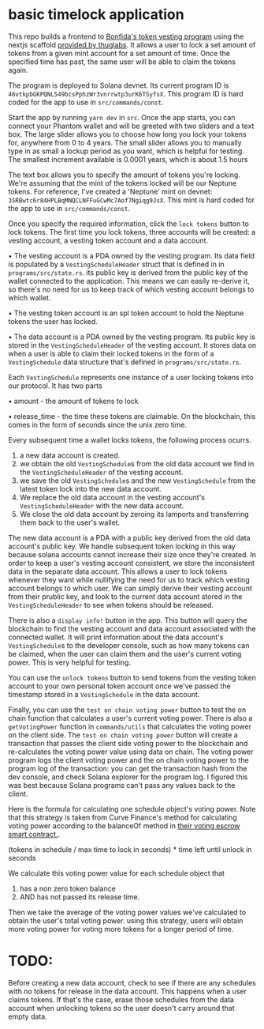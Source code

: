 # basic timelock application

This repo builds a frontend to [Bonfida's token vesting program](https://github.com/Bonfida/token-vesting) using the nextjs scaffold [provided by thuglabs](https://github.com/thuglabs/create-dapp-solana-nextjs). It allows a user to lock a set amount of tokens from a given mint account for a set amount of time. Once the specified time has past, the same user will be able to claim the tokens again.

The program is deployed to Solana devnet. Its current program ID is `46vtkpbGKPQNL549bcsPphzWr3vnrrwtp3urK6TSyfsX`. This program ID is hard coded for the app to use in `src/commands/const`.

Start the app by running `yarn dev` in `src`. Once the app starts, you can connect your Phantom wallet and will be greeted with two sliders and a text box. The large slider allows you to choose how long you lock your tokens for, anywhere from 0 to 4 years. The small slider allows you to manually type in as small a lockup period as you want, which is helpful for testing. The smallest increment available is 0.0001 years, which is about 1.5 hours

The text box allows you to specify the amount of tokens you're locking. We're assuming that the mint of the tokens locked will be our Neptune tokens. For reference, I've created a 'Neptune' mint on devnet: `3SRBwtc6r84HPLBqMNQCLNFFuGCwMc7Aof7Ngiqg9JsX`. This mint is hard coded for the app to use in `src/commands/const`.

Once you specify the required information, click the `lock tokens` button to lock tokens. The first time you lock tokens, three accounts will be created: a vesting account, a vesting token account and a data account. 

• The vesting account is a PDA owned by the vesting program. Its data field is populated by a `VestingScheduleHeader` struct that is defined in in `programs/src/state.rs`. its public key is derived from the public key of the wallet connected to the application. This means we can easily re-derive it, so there's no need for us to keep track of which vesting account belongs to which wallet. 

• The vesting token account is an spl token account to hold the Neptune tokens the user has locked.

• The data account is a PDA owned by the vesting program. Its public key is stored in the `VestingScheduleHeader` of the vesting account. It stores data on when a user is able to claim their locked tokens in the form of a `VestingSchedule` data structure that's defined in `programs/src/state.rs`. 

Each `VestingSchedule` represents one instance of a user locking tokens into our protocol. It has two parts

• amount - the amount of tokens to lock

• release_time - the time these tokens are claimable. On the blockchain, this comes in the form of seconds since the unix zero time. 

Every subsequent time a wallet locks tokens, the following process ocurrs.
1. a new data account is created.
2. we obtain the old `VestingSchedule`s from the old data account we find in the `VestingScheduleHeader` of the vesting account.
3. we save the old `VestingSchedule`s and the new `VestingSchedule` from the latest token lock into the new data account.
4. We replace the old data account in the vesting account's `VestingScheduleHeader` with the new data account.
5. We close the old data account by zeroing its lamports and transferring them back to the user's wallet. 

The new data account is a PDA with a public key derived from the old data account's public key. We handle subsequent token locking in this way because solana accounts cannot increase their size once they're created. In order to keep a user's vesting account consistent, we store the inconsistent data in the separate data account. This allows a user to lock tokens whenever they want while nullifying the need for us to track which vesting account belongs to which user. We can simply derive their vesting account from their prublic key, and look to the current data account stored in the `VestingScheduleHeader` to see when tokens should be released.

There is also a `display info!` button in the app. This button will query the blockchain to find the vesting account and data account associated with the connected wallet. It will print information about the data account's `VestingSchedule`s to the developer console, such as how many tokens can be claimed, when the user can claim them and the user's current voting power. This is very helpful for testing.

You can use the `unlock tokens` button to send tokens from the vesting token account to your own personal token account once we've passed the timestamp stored in a `VestingSchedule` in the data account.

Finally, you can use the `test on chain voting power` button to test the on chain function that calculates a user's current voting power. There is also a `getVotingPower` function in `commands/utils` that calculates the voting power on the client side. The `test on chain voting power` button will create a transaction that passes the client side voting power to the blockchain and re-calculates the voting power value using data on chain. The voting power program logs the client voting power and the on chain voting power to the program log of the transaction: you can get the transaction hash from the dev console, and check Solana explorer for the program log. I figured this was best because Solana programs can't pass any values back to the client.

Here is the formula for calculating one schedule object's voting power. Note that this strategy is taken from Curve Finance's method for calculating voting power according to the balanceOf method in [their voting escrow smart contract.](https://etherscan.io/address/0x5f3b5dfeb7b28cdbd7faba78963ee202a494e2a2#code).

(tokens in schedule / max time to lock in seconds) * time left until unlock in seconds

We calculate this voting power value for each schedule object that
1. has a non zero token balance
2. AND has not passed its release time.

Then we take the average of the voting power values we've calculated to obtain the user's total voting power. using this strategy, users will obtain more voting power for voting more tokens for a longer period of time. 

# TODO:
Before creating a new data account, check to see if there are any schedules with no tokens for release in the data account. This happens when a user claims tokens. If that's the case, erase those schedules from the data account when unlocking tokens so the user doesn't carry around that empty data.